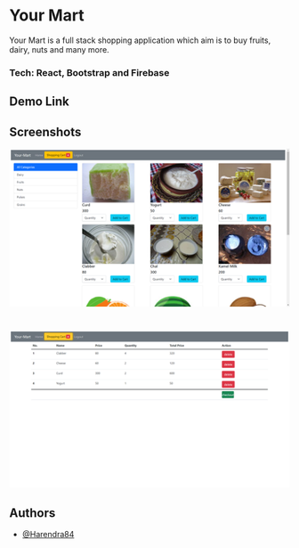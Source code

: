
# Your Mart

Your Mart is a full stack shopping application which aim is to buy fruits, dairy, nuts and many more. 

### Tech: React, Bootstrap and Firebase

## Demo Link



## Screenshots

![App Screenshot](https://github.com/Harendra84/your-mart/blob/main/img1.png)

#

![App Screenshot](https://github.com/Harendra84/your-mart/blob/main/img2.png)



## Authors

- [@Harendra84](https://github.com/Harendra84)

